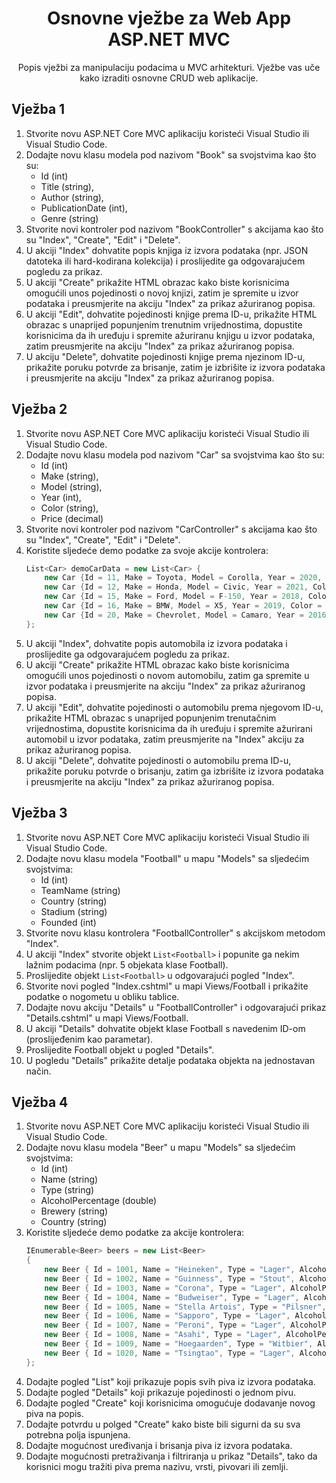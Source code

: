 ﻿<div align="center">

<!-- title -->

# Osnovne vježbe za Web App ASP.NET MVC

<!-- description -->

Popis vježbi za manipulaciju podacima u MVC arhitekturi. Vježbe vas uče kako izraditi osnovne CRUD web aplikacije.

</div>

## Vježba 1

1. Stvorite novu ASP.NET Core MVC aplikaciju koristeći Visual Studio ili Visual Studio Code.
2. Dodajte novu klasu modela pod nazivom "Book" sa svojstvima kao što su:
	* Id (int)
	* Title (string),
	* Author (string),
	* PublicationDate (int),
	* Genre (string)
3. Stvorite novi kontroler pod nazivom "BookController" s akcijama kao što su "Index", "Create", "Edit" i "Delete".
4. U akciji "Index" dohvatite popis knjiga iz izvora podataka (npr. JSON datoteka ili hard-kodirana kolekcija) i proslijedite ga odgovarajućem pogledu za prikaz.
5. U akciji "Create" prikažite HTML obrazac kako biste korisnicima omogućili unos pojedinosti o novoj knjizi, zatim je spremite u izvor podataka i preusmjerite na akciju "Index" za prikaz ažuriranog popisa.
6. U akciji "Edit", dohvatite pojedinosti knjige prema ID-u, prikažite HTML obrazac s unaprijed popunjenim trenutnim vrijednostima, dopustite korisnicima da ih uređuju i spremite ažuriranu knjigu u izvor podataka, zatim preusmjerite na akciju "Index" za prikaz ažuriranog popisa.
7. U akciju "Delete", dohvatite pojedinosti knjige prema njezinom ID-u, prikažite poruku potvrde za brisanje, zatim je izbrišite iz izvora podataka i preusmjerite na akciju "Index" za prikaz ažuriranog popisa.


## Vježba 2

1. Stvorite novu ASP.NET Core MVC aplikaciju koristeći Visual Studio ili Visual Studio Code.
2. Dodajte novu klasu modela pod nazivom "Car" sa svojstvima kao što su:
	* Id (int)
    * Make (string),
    * Model (string),
    * Year (int),
    * Color (string),
    * Price (decimal)
3. Stvorite novi kontroler pod nazivom "CarController" s akcijama kao što su "Index", "Create", "Edit" i "Delete".
4. Koristite sljedeće demo podatke za svoje akcije kontrolera:
	```csharp
	List<Car> demoCarData = new List<Car> {
		new Car {Id = 11, Make = Toyota, Model = Corolla, Year = 2020, Color = Gray, Price = 25000},
		new Car {Id = 12, Make = Honda, Model = Civic, Year = 2021, Color = Red, Price = 28000},
		new Car {Id = 15, Make = Ford, Model = F-150, Year = 2018, Color = Blue, Price = 35000},
		new Car {Id = 16, Make = BMW, Model = X5, Year = 2019, Color = Black, Price = 50000},
		new Car {Id = 20, Make = Chevrolet, Model = Camaro, Year = 2016, Color = Yellow, Price = 42000}
	};
	```
5. U akciji "Index", dohvatite popis automobila iz izvora podataka i proslijedite ga odgovarajućem pogledu za prikaz.
6. U akciji "Create" prikažite HTML obrazac kako biste korisnicima omogućili unos pojedinosti o novom automobilu, zatim ga spremite u izvor podataka i preusmjerite na akciju "Index" za prikaz ažuriranog popisa.
7. U akciji "Edit", dohvatite pojedinosti o automobilu prema njegovom ID-u, prikažite HTML obrazac s unaprijed popunjenim trenutačnim vrijednostima, dopustite korisnicima da ih uređuju i spremite ažurirani automobil u izvor podataka, zatim preusmjerite na "Index" akciju za prikaz ažuriranog popisa.
8. U akciji "Delete", dohvatite pojedinosti o automobilu prema ID-u, prikažite poruku potvrde o brisanju, zatim ga izbrišite iz izvora podataka i preusmjerite na akciju "Index" za prikaz ažuriranog popisa.


## Vježba 3

1. Stvorite novu ASP.NET Core MVC aplikaciju koristeći Visual Studio ili Visual Studio Code.
2. Dodajte novu klasu modela "Football" u mapu "Models" sa sljedećim svojstvima:
	* Id (int)
	* TeamName (string)
	* Country (string)
	* Stadium (string)
	* Founded (int)
3. Stvorite novu klasu kontrolera "FootballController" s akcijskom metodom "Index".
4. U akciji "Index" stvorite objekt `List<Football>` i popunite ga nekim lažnim podacima (npr. 5 objekata klase Football).
5. Proslijedite objekt `List<Football>` u odgovarajući pogled "Index".
6. Stvorite novi pogled "Index.cshtml" u mapi Views/Football i prikažite podatke o nogometu u obliku tablice.
7. Dodajte novu akciju "Details" u "FootballController" i odgovarajući prikaz "Details.cshtml" u mapi Views/Football.
8. U akciji "Details" dohvatite objekt klase Football s navedenim ID-om (proslijeđenim kao parametar).
9. Proslijedite Football objekt u pogled "Details".
10. U pogledu "Details" prikažite detalje podataka objekta na jednostavan način.


## Vježba 4

1. Stvorite novu ASP.NET Core MVC aplikaciju koristeći Visual Studio ili Visual Studio Code.
2. Dodajte novu klasu modela "Beer" u mapu "Models" sa sljedećim svojstvima:
	* Id (int)
	* Name (string)
	* Type (string)
	* AlcoholPercentage (double)
	* Brewery (string)
	* Country (string)
3. Koristite sljedeće demo podatke za akcije kontrolera:
	```csharp
	IEnumerable<Beer> beers = new List<Beer>
	{
		new Beer { Id = 1001, Name = "Heineken", Type = "Lager", AlcoholPercentage = 5, Brewery = "Heineken International", Country = "Netherlands" },
		new Beer { Id = 1002, Name = "Guinness", Type = "Stout", AlcoholPercentage = 4.2, Brewery = "Guinness & Co.", Country = "Ireland" },
		new Beer { Id = 1003, Name = "Corona", Type = "Lager", AlcoholPercentage = 4.5, Brewery = "Grupo Modelo", Country = "Mexico" },
		new Beer { Id = 1004, Name = "Budweiser", Type = "Lager", AlcoholPercentage = 5, Brewery = "Anheuser-Busch InBev", Country = "United States" },
		new Beer { Id = 1005, Name = "Stella Artois", Type = "Pilsner", AlcoholPercentage = 5, Brewery = "Anheuser-Busch InBev", Country = "Belgium" },
		new Beer { Id = 1006, Name = "Sapporo", Type = "Lager", AlcoholPercentage = 5, Brewery = "Sapporo Breweries Ltd.", Country = "Japan" },
		new Beer { Id = 1007, Name = "Peroni", Type = "Lager", AlcoholPercentage = 5.1, Brewery = "Peroni Brewery", Country = "Italy" },
		new Beer { Id = 1008, Name = "Asahi", Type = "Lager", AlcoholPercentage = 5, Brewery = "Asahi Breweries Ltd.", Country = "Japan" },
		new Beer { Id = 1009, Name = "Hoegaarden", Type = "Witbier", AlcoholPercentage = 4.9, Brewery = "InBev Belgium", Country = "Belgium" },
		new Beer { Id = 1020, Name = "Tsingtao", Type = "Lager", AlcoholPercentage = 4.7, Brewery = "Tsingtao Brewery Co. Ltd.", Country = "China" }
	};
	```
4. Dodajte pogled "List" koji prikazuje popis svih piva iz izvora podataka.
5. Dodajte pogled "Details" koji prikazuje pojedinosti o jednom pivu.
6. Dodajte pogled "Create" koji korisnicima omogućuje dodavanje novog piva na popis.
7. Dodajte potvrdu u polged "Create" kako biste bili sigurni da su sva potrebna polja ispunjena.
8. Dodajte mogućnost uređivanja i brisanja piva iz izvora podataka.
9. Dodajte mogućnosti pretraživanja i filtriranja u prikaz "Details", tako da korisnici mogu tražiti piva prema nazivu, vrsti, pivovari ili zemlji.